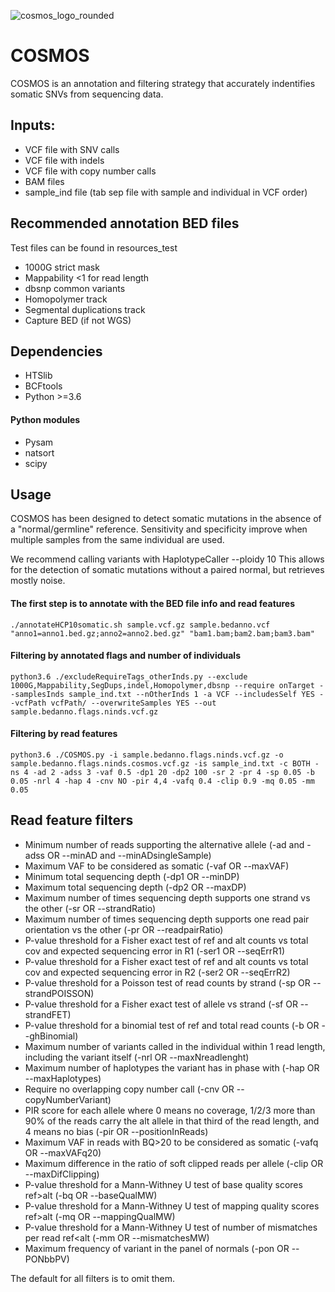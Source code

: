 ![cosmos_logo_rounded](https://user-images.githubusercontent.com/17475181/125962073-12640e62-ffeb-499b-9a95-e86d60278681.png)

# COSMOS

COSMOS is an annotation and filtering strategy that accurately indentifies somatic SNVs from sequencing data.

## Inputs:

* VCF file with SNV calls
* VCF file with indels
* VCF file with copy number calls
* BAM files
* sample_ind file (tab sep file with sample and individual in VCF order)

## Recommended annotation BED files
Test files can be found in resources_test

* 1000G strict mask 
* Mappability <1 for read length
* dbsnp common variants
* Homopolymer track
* Segmental duplications track
* Capture BED (if not WGS)

## Dependencies

* HTSlib
* BCFtools
* Python >=3.6
#### Python modules
* Pysam
* natsort
* scipy


## Usage

COSMOS has been designed to detect somatic mutations in the absence of a "normal/germline" reference.
Sensitivity and specificity improve when multiple samples from the same individual are used.

We recommend calling variants with HaplotypeCaller --ploidy 10 
This allows for the detection of somatic mutations without a paired normal, but retrieves mostly noise.



#### The first step is to annotate with the BED file info and read features
`./annotateHCP10somatic.sh sample.vcf.gz sample.bedanno.vcf "anno1=anno1.bed.gz;anno2=anno2.bed.gz" "bam1.bam;bam2.bam;bam3.bam"`

#### Filtering by annotated flags and number of individuals
`python3.6 ./excludeRequireTags_otherInds.py --exclude 1000G,Mappability,SegDups,indel,Homopolymer,dbsnp --require onTarget --samplesInds sample_ind.txt --nOtherInds 1 -a VCF --includesSelf YES --vcfPath vcfPath/ --overwriteSamples YES --out sample.bedanno.flags.ninds.vcf.gz`

#### Filtering by read features
`python3.6 ./COSMOS.py -i sample.bedanno.flags.ninds.vcf.gz -o sample.bedanno.flags.ninds.cosmos.vcf.gz -is sample_ind.txt -c BOTH -ns 4 -ad 2 -adss 3 -vaf 0.5 -dp1 20 -dp2 100 -sr 2 -pr 4 -sp 0.05 -b 0.05 -nrl 4 -hap 4 -cnv NO -pir 4,4 -vafq 0.4 -clip 0.9 -mq 0.05 -mm 0.05`


## Read feature filters

* Minimum number of reads supporting the alternative allele (-ad and -adss OR --minAD and --minADsingleSample)
* Maximum VAF to be considered as somatic (-vaf OR --maxVAF)
* Minimum total sequencing depth (-dp1 OR --minDP)
* Maximum total sequencing depth (-dp2 OR --maxDP)
* Maximum number of times sequencing depth supports one strand vs the other (-sr OR --strandRatio)
* Maximum number of times sequencing depth supports one read pair orientation vs the other (-pr OR --readpairRatio)
* P-value threshold for a Fisher exact test of ref and alt counts vs total cov and expected sequencing error in R1 (-ser1 OR --seqErrR1)
* P-value threshold for a Fisher exact test of ref and alt counts vs total cov and expected sequencing error in R2 (-ser2 OR --seqErrR2)
* P-value threshold for a Poisson test of read counts by strand (-sp OR --strandPOISSON)
* P-value threshold for a Fisher exact test of allele vs strand (-sf OR --strandFET)
* P-value threshold for a binomial test of ref and total read counts (-b OR --ghBinomial)
* Maximum number of variants called in the individual within 1 read length, including the variant itself (-nrl OR --maxNreadlenght)
* Maximum number of haplotypes the variant has in phase with (-hap OR --maxHaplotypes)
* Require no overlapping copy number call (-cnv OR --copyNumberVariant)
* PIR score for each allele where 0 means no coverage, 1/2/3 more than 90% of the reads carry the alt allele in that third of the read length, and 4 means no bias (-pir OR --positionInReads)
* Maximum VAF in reads with BQ>20 to be considered as somatic (-vafq OR --maxVAFq20)
* Maximum difference in the ratio of soft clipped reads per allele (-clip OR --maxDifClipping)
* P-value threshold for a Mann-Withney U test of base quality scores ref>alt (-bq OR --baseQualMW)
* P-value threshold for a Mann-Withney U test of mapping quality scores ref>alt (-mq OR --mappingQualMW)
* P-value threshold for a Mann-Withney U test of number of mismatches per read ref<alt (-mm OR --mismatchesMW)
* Maximum frequency of variant in the panel of normals (-pon OR --PONbbPV)

The default for all filters is to omit them.
